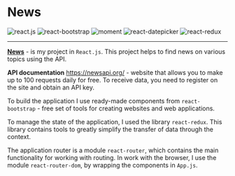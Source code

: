 # News
![react.js](https://img.shields.io/npm/v/react?label=React.js&logo=react&style=plastic)
![react-bootstrap](https://img.shields.io/npm/v/react-bootstrap?label=React-bootstrap&logo=bootstrap&style=plastic)
![moment](https://img.shields.io/npm/v/moment?label=Moment&logo=moment&style=plastic)
![react-datepicker](https://img.shields.io/npm/v/react-datepicker?label=react-datepicker&logo=datepicker&style=plastic)
![react-redux](https://img.shields.io/npm/v/react-redux?label=react-redux&logo=redux&style=plastic)

____

**[News](https://vendettatvv.github.io/News/)** - is my project in `React.js`. This project helps to find news on various topics using the API.

**API documentation** https://newsapi.org/ - website that allows you to make up to 100 requests daily for free. To receive data, you need to register on the site and obtain an API key.

To build the application I use ready-made components from `react-bootstrap` - free set of tools for creating websites and web applications.

To manage the state of the application, I used the library `react-redux`. This library contains tools to greatly simplify the transfer of data through the context.

The application router is a module `react-router`, which contains the main functionality for working with routing. In work with the browser, I use the module `react-router-dom`, by wrapping the components in `App.js`.






























